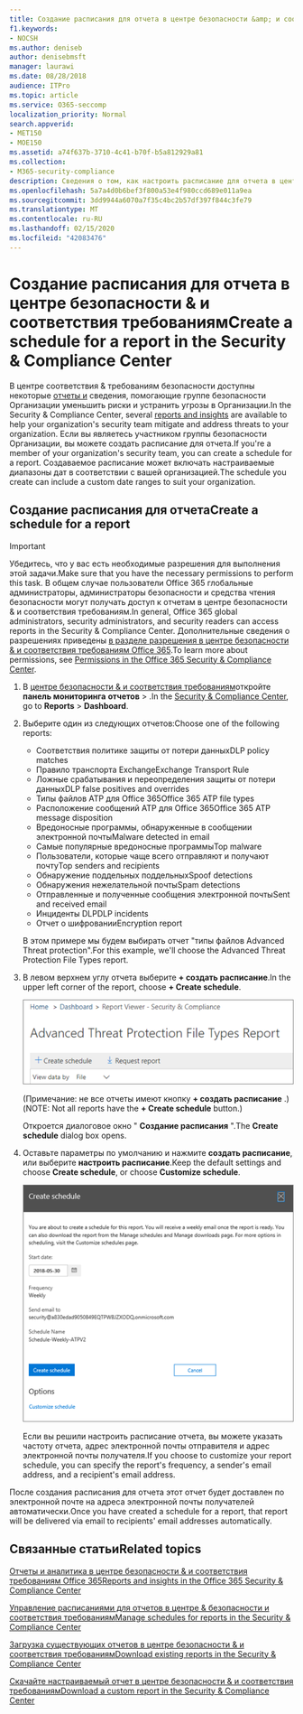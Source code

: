```yaml
---
title: Создание расписания для отчета в центре безопасности &amp; и соответствия требованиям
f1.keywords:
- NOCSH
ms.author: deniseb
author: denisebmsft
manager: laurawi
ms.date: 08/28/2018
audience: ITPro
ms.topic: article
ms.service: O365-seccomp
localization_priority: Normal
search.appverid:
- MET150
- MOE150
ms.assetid: a74f637b-3710-4c41-b70f-b5a812929a81
ms.collection:
- M365-security-compliance
description: Сведения о том, как настроить расписание для отчета в центре безопасности &amp; и соответствия требованиям.
ms.openlocfilehash: 5a7a4d0b6bef3f800a53e4f980ccd689e011a9ea
ms.sourcegitcommit: 3dd9944a6070a7f35c4bc2b57df397f844c3fe79
ms.translationtype: MT
ms.contentlocale: ru-RU
ms.lasthandoff: 02/15/2020
ms.locfileid: "42083476"
---
```

# <a name="create-a-schedule-for-a-report-in-the-security-amp-compliance-center"></a><span data-ttu-id="07687-103">Создание расписания для отчета в центре безопасности &amp; и соответствия требованиям</span><span class="sxs-lookup"><span data-stu-id="07687-103">Create a schedule for a report in the Security &amp; Compliance Center</span></span>

<span data-ttu-id="07687-104">В центре соответствия &amp; требованиям безопасности доступны некоторые [отчеты и](reports-and-insights-in-security-and-compliance.md) сведения, помогающие группе безопасности Организации уменьшить риски и устранить угрозы в Организации.</span><span class="sxs-lookup"><span data-stu-id="07687-104">In the Security &amp; Compliance Center, several [reports and insights](reports-and-insights-in-security-and-compliance.md) are available to help your organization's security team mitigate and address threats to your organization.</span></span> <span data-ttu-id="07687-105">Если вы являетесь участником группы безопасности Организации, вы можете создать расписание для отчета.</span><span class="sxs-lookup"><span data-stu-id="07687-105">If you're a member of your organization's security team, you can create a schedule for a report.</span></span> <span data-ttu-id="07687-106">Создаваемое расписание может включать настраиваемые диапазоны дат в соответствии с вашей организацией.</span><span class="sxs-lookup"><span data-stu-id="07687-106">The schedule you create can include a custom date ranges to suit your organization.</span></span> 
  
## <a name="create-a-schedule-for-a-report"></a><span data-ttu-id="07687-107">Создание расписания для отчета</span><span class="sxs-lookup"><span data-stu-id="07687-107">Create a schedule for a report</span></span>

> [!IMPORTANT]
> <span data-ttu-id="07687-108">Убедитесь, что у вас есть необходимые разрешения для выполнения этой задачи.</span><span class="sxs-lookup"><span data-stu-id="07687-108">Make sure that you have the necessary permissions to perform this task.</span></span> <span data-ttu-id="07687-109">В общем случае пользователи Office 365 глобальные администраторы, администраторы безопасности и средства чтения безопасности могут получать доступ к отчетам в центре безопасности &amp; и соответствия требованиям.</span><span class="sxs-lookup"><span data-stu-id="07687-109">In general, Office 365 global administrators, security administrators, and security readers can access reports in the Security &amp; Compliance Center.</span></span> <span data-ttu-id="07687-110">Дополнительные сведения о разрешениях приведены [в разделе разрешения в центре безопасности &amp; и соответствия требованиям Office 365](permissions-in-the-security-and-compliance-center.md).</span><span class="sxs-lookup"><span data-stu-id="07687-110">To learn more about permissions, see [Permissions in the Office 365 Security &amp; Compliance Center](permissions-in-the-security-and-compliance-center.md).</span></span>
  
1. <span data-ttu-id="07687-111">В [центре безопасности &amp; и соответствия требованиям](https://protection.office.com)откройте **панель мониторинга** **отчетов** \> .</span><span class="sxs-lookup"><span data-stu-id="07687-111">In the [Security &amp; Compliance Center](https://protection.office.com), go to **Reports** \> **Dashboard**.</span></span>
    
2. <span data-ttu-id="07687-112">Выберите один из следующих отчетов:</span><span class="sxs-lookup"><span data-stu-id="07687-112">Choose one of the following reports:</span></span> 

    - <span data-ttu-id="07687-113">Соответствия политике защиты от потери данных</span><span class="sxs-lookup"><span data-stu-id="07687-113">DLP policy matches</span></span>
    - <span data-ttu-id="07687-114">Правило транспорта Exchange</span><span class="sxs-lookup"><span data-stu-id="07687-114">Exchange Transport Rule</span></span>
    - <span data-ttu-id="07687-115">Ложные срабатывания и переопределения защиты от потери данных</span><span class="sxs-lookup"><span data-stu-id="07687-115">DLP false positives and overrides</span></span>
    - <span data-ttu-id="07687-116">Типы файлов ATP для Office 365</span><span class="sxs-lookup"><span data-stu-id="07687-116">Office 365 ATP file types</span></span>
    - <span data-ttu-id="07687-117">Расположение сообщений ATP для Office 365</span><span class="sxs-lookup"><span data-stu-id="07687-117">Office 365 ATP message disposition</span></span>
    - <span data-ttu-id="07687-118">Вредоносные программы, обнаруженные в сообщении электронной почты</span><span class="sxs-lookup"><span data-stu-id="07687-118">Malware detected in email</span></span>
    - <span data-ttu-id="07687-119">Самые популярные вредоносные программы</span><span class="sxs-lookup"><span data-stu-id="07687-119">Top malware</span></span>
    - <span data-ttu-id="07687-120">Пользователи, которые чаще всего отправляют и получают почту</span><span class="sxs-lookup"><span data-stu-id="07687-120">Top senders and recipients</span></span>
    - <span data-ttu-id="07687-121">Обнаружение поддельных поддельных</span><span class="sxs-lookup"><span data-stu-id="07687-121">Spoof detections</span></span>
    - <span data-ttu-id="07687-122">Обнаружения нежелательной почты</span><span class="sxs-lookup"><span data-stu-id="07687-122">Spam detections</span></span>
    - <span data-ttu-id="07687-123">Отправленные и полученные сообщения электронной почты</span><span class="sxs-lookup"><span data-stu-id="07687-123">Sent and received email</span></span>
    - <span data-ttu-id="07687-124">Инциденты DLP</span><span class="sxs-lookup"><span data-stu-id="07687-124">DLP incidents</span></span>
    - <span data-ttu-id="07687-125">Отчет о шифровании</span><span class="sxs-lookup"><span data-stu-id="07687-125">Encryption report</span></span>

    <span data-ttu-id="07687-126">В этом примере мы будем выбирать отчет "типы файлов Advanced Threat protection".</span><span class="sxs-lookup"><span data-stu-id="07687-126">For this example, we'll choose the Advanced Threat Protection File Types report.</span></span>
    
3. <span data-ttu-id="07687-127">В левом верхнем углу отчета выберите **+ создать расписание**.</span><span class="sxs-lookup"><span data-stu-id="07687-127">In the upper left corner of the report, choose **+ Create schedule**.</span></span> 
    
    ![Создание расписания](../../media/atpfiletypes-createschedule.png)

    <span data-ttu-id="07687-129">(Примечание: не все отчеты имеют кнопку **+ создать расписание** .)</span><span class="sxs-lookup"><span data-stu-id="07687-129">(NOTE: Not all reports have the **+ Create schedule** button.)</span></span>
  
    <span data-ttu-id="07687-130">Откроется диалоговое окно " **Создание расписания** ".</span><span class="sxs-lookup"><span data-stu-id="07687-130">The **Create schedule** dialog box opens.</span></span> 
    
4. <span data-ttu-id="07687-131">Оставьте параметры по умолчанию и нажмите **создать расписание**, или выберите **настроить расписание**.</span><span class="sxs-lookup"><span data-stu-id="07687-131">Keep the default settings and choose **Create schedule**, or choose **Customize schedule**.</span></span>
    
    ![Вы можете использовать параметры по умолчанию или настроить расписание отчетов](../../media/04fac327-8f73-4711-8319-58c11880fd96.png)
  
    <span data-ttu-id="07687-133">Если вы решили настроить расписание отчета, вы можете указать частоту отчета, адрес электронной почты отправителя и адрес электронной почты получателя.</span><span class="sxs-lookup"><span data-stu-id="07687-133">If you choose to customize your report schedule, you can specify the report's frequency, a sender's email address, and a recipient's email address.</span></span> 
    
<span data-ttu-id="07687-134">После создания расписания для отчета этот отчет будет доставлен по электронной почте на адреса электронной почты получателей автоматически.</span><span class="sxs-lookup"><span data-stu-id="07687-134">Once you have created a schedule for a report, that report will be delivered via email to recipients' email addresses automatically.</span></span> 
  
## <a name="related-topics"></a><span data-ttu-id="07687-135">Связанные статьи</span><span class="sxs-lookup"><span data-stu-id="07687-135">Related topics</span></span>

[<span data-ttu-id="07687-136">Отчеты и аналитика в центре безопасности &amp; и соответствия требованиям Office 365</span><span class="sxs-lookup"><span data-stu-id="07687-136">Reports and insights in the Office 365 Security &amp; Compliance Center</span></span>](reports-and-insights-in-security-and-compliance.md)
  
[<span data-ttu-id="07687-137">Управление расписаниями для отчетов в центре &amp; безопасности и соответствия требованиям</span><span class="sxs-lookup"><span data-stu-id="07687-137">Manage schedules for reports in the Security &amp; Compliance Center</span></span>](manage-schedules-for-multiple-reports.md)
  
[<span data-ttu-id="07687-138">Загрузка существующих отчетов в центре безопасности &amp; и соответствия требованиям</span><span class="sxs-lookup"><span data-stu-id="07687-138">Download existing reports in the Security &amp; Compliance Center</span></span>](download-existing-reports.md)
  
[<span data-ttu-id="07687-139">Скачайте настраиваемый отчет в центре безопасности &amp; и соответствия требованиям</span><span class="sxs-lookup"><span data-stu-id="07687-139">Download a custom report in the Security &amp; Compliance Center</span></span>](set-up-and-download-a-custom-report.md)
  

